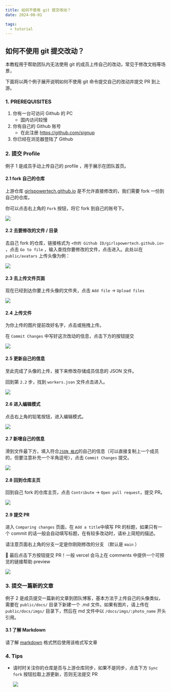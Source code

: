 ```yaml
---
title: 如何不使用 git 提交改动？
date: 2024-08-01

tags:
  - tutorial
---
```


## 如何不使用 git 提交改动？

本教程用于帮助团队内无法使用 git 的成员上传自己的改动，常见于修改文档等场景，

下面将以两个例子展开说明如何不使用 git 命令提交自己的改动并提交 PR 到上游。

### 1. PREREQUISITES

1. 你有一台可访问 Github 的 PC
   - 国内访问较慢
2. 你有自己的 Github 账号
   - 在此注册 https://github.com/signup
3. 你已经在浏览器登陆了 Github

### 2. 提交 Profile

例子 1 是成员手动上传自己的 profile ，用于展示在团队首页。

#### 2.1 fork 自己的仓库

上游仓库 [girlspowertech.github.io](https://github.com/girlspowertech/girlspowertech.github.io) 是不允许直接修改的，我们需要 fork 一份到自己的仓库。

你可以点击右上角的 `Fork` 按钮，将它 fork 到自己的账号下。

![](/docs/imgs/1.png)

#### 2.2 去要修改的文件 / 目录

去自己 fork 的仓库，链接格式为 `<你的 Github ID/girlspowertech.github.io>` ，点击 `Go to file` ，输入查找你要修改的文件，点击进入。此处以在 `public/avatars` 上传头像为例：

![](/docs/imgs/2.png)

#### 2.3 去上传文件页面

现在已经到达你要上传头像的文件夹，点击 `Add file` -> `Upload files`

![](/docs/imgs/3.png)

#### 2.4 上传文件

为你上传的图片提前改好名字，点击或拖拽上传。

在 `Commit Changes` 中写好这次改动的信息，点击下方的按钮提交

![](/docs/imgs/9.png)

#### 2.5 更新自己的信息

至此完成了头像的上传，接下来修改存储成员信息的 JSON 文件。

回到第 `2.2` 步，找到 `workers.json` 文件点击进入。

![](/docs/imgs/4.png)

#### 2.6 进入编辑模式

点击右上角的铅笔按钮，进入编辑模式。

![](/docs/imgs/8.png)

#### 2.7 新增自己的信息

滑到文件最下方，填入符合[`JSON 格式`](https://developer.mozilla.org/zh-CN/docs/Learn/JavaScript/Objects/JSON)的自己的信息（可以直接复制上一个成员的，但要注意补充一个半角逗号），点击 `Commit Changes` 提交。

![](/docs/imgs/7.png)

#### 2.8 回到仓库主页

回到自己 fork 的仓库主页，点击 `Contribute` -> `Open pull request`，提交 PR。

![](/docs/imgs/6.png)

#### 2.9 提交 PR

进入 `Comparing changes` 页面，在 `Add a title`中填写 PR 的标题，如果只有一个 commit 的话一般会自动填写标题，在有较多改动时，请补上简短的描述。

请注意页面右上角的分支一定是你刚刚修改的分支 （默认是 `main` ）

🍻 最后点击下方按钮提交 PR！一般 vercel 会马上在 comments 中提供一个可预览的链接帮助 preview

![](/docs/imgs/5.png)

### 3. 提交一篇新的文章

例子 2 是成员提交一篇新的文章到团队博客，基本方法于上传自己的头像类似，需要在 `public/docs/` 目录下新建一个 .md 文件。如果有图片，请上传在 `public/docs/imgs/` 目录下，然后在 md 文件中以 `/docs/imgs/:photo_name` 开头引用。

#### 3.1 了解 Markdown

请了解 [markdown](https://markdownlivepreview.com/) 格式然后使用该格式写文章

### 4. Tips

- 请时时关注你的仓库是否与上游仓库同步，如果不是同步，点击下方 `Sync fork` 按钮拉取上游更新，否则无法提交 PR

  ![](/docs/imgs/sync.png)
